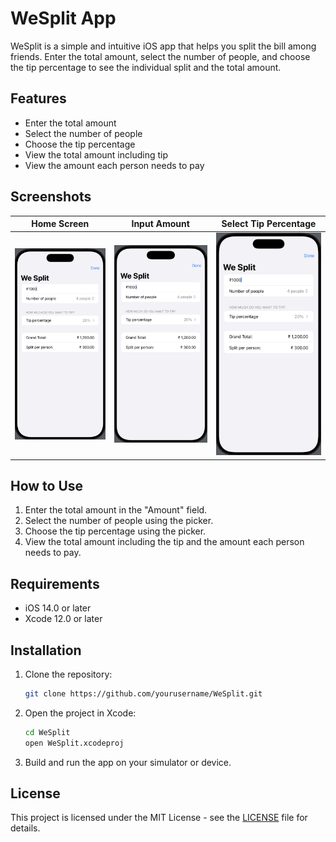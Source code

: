 # WeSplit App

WeSplit is a simple and intuitive iOS app that helps you split the bill among friends. Enter the total amount, select the number of people, and choose the tip percentage to see the individual split and the total amount.

## Features

- Enter the total amount
- Select the number of people
- Choose the tip percentage
- View the total amount including tip
- View the amount each person needs to pay

## Screenshots

| Home Screen | Input Amount | Select Tip Percentage |
|-------------|--------------|-----------------------|
| ![Home Screen](assets/intro.png) | ![Input Amount](assets/intro.png) | ![Select Tip Percentage](assets/intro.png) |

## How to Use

1. Enter the total amount in the "Amount" field.
2. Select the number of people using the picker.
3. Choose the tip percentage using the picker.
4. View the total amount including the tip and the amount each person needs to pay.

## Requirements

- iOS 14.0 or later
- Xcode 12.0 or later

## Installation

1. Clone the repository:
    ```sh
    git clone https://github.com/yourusername/WeSplit.git
    ```
2. Open the project in Xcode:
    ```sh
    cd WeSplit
    open WeSplit.xcodeproj
    ```
3. Build and run the app on your simulator or device.

## License

This project is licensed under the MIT License - see the [LICENSE](LICENSE) file for details.
